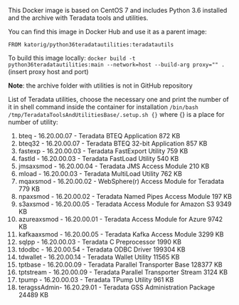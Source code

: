 This Docker image is based on CentOS 7 and includes Python 3.6 installed and 
the archive with Teradata tools and utilities. 

You can find this image in Docker Hub and use it as a parent image: 

`FROM katorig/python36teradatautilities:teradatautils`

To build this image locally:
`docker build -t python36teradatautilities:main --network=host --build-arg proxy="" .` (insert proxy host and port)

**Note**: the archive folder with utilities is not in GitHub repository 

List of Teradata utilities, choose the necessary one and print the number of it in shell command inside the container 
for installation `/bin/bash /tmp/TeradataToolsAndUtilitiesBase/.setup.sh {}` where {} is a place for number of utility:
 
 1. bteq        - 16.20.00.07 - Teradata BTEQ Application                  872 KB
 2. bteq32      - 16.20.00.07 - Teradata BTEQ 32-bit Application           857 KB
 3. fastexp     - 16.20.00.03 - Teradata FastExport Utility                759 KB
 4. fastld      - 16.20.00.03 - Teradata FastLoad Utility                  540 KB
 5. jmsaxsmod   - 16.20.00.04 - Teradata JMS Access Module                 210 KB
 6. mload       - 16.20.00.03 - Teradata MultiLoad Utility                 762 KB
 7. mqaxsmod    - 16.20.00.02 - WebSphere(r) Access Module for Teradata    779 KB
 8. npaxsmod    - 16.20.00.02 - Teradata Named Pipes Access Module         197 KB
 9. s3axsmod    - 16.20.00.05 - Teradata Access Module for Amazon S3      9349 KB
10. azureaxsmod - 16.20.00.01 - Teradata Access Module for Azure          9742 KB
11. kafkaaxsmod - 16.20.00.05 - Teradata Kafka Access Module              3299 KB
12. sqlpp       - 16.20.00.03 - Teradata C Preprocessor                   1990 KB
13. tdodbc      - 16.20.00.54 - Teradata ODBC Driver                    199304 KB
14. tdwallet    - 16.20.00.14 - Teradata Wallet Utility                  11565 KB
15. tptbase     - 16.20.00.09 - Teradata Parallel Transporter Base      128377 KB
16. tptstream   - 16.20.00.09 - Teradata Parallel Transporter Stream      3124 KB
17. tpump       - 16.20.00.03 - Teradata TPump Utility                     961 KB
18. teragssAdmin- 16.20.29.01 - Teradata GSS Administration Package      24489 KB
